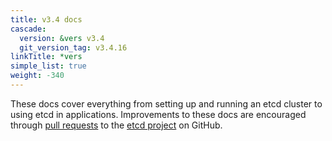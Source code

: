 ```yaml
---
title: v3.4 docs
cascade:
  version: &vers v3.4
  git_version_tag: v3.4.16
linkTitle: *vers
simple_list: true
weight: -340
---
```


These docs cover everything from setting up and running an etcd cluster to using etcd in applications. Improvements to these docs are encouraged through [pull requests](https://help.github.com/en/articles/about-pull-requests) to the [etcd project](https://github.com/etcd-io/etcd) on GitHub.
